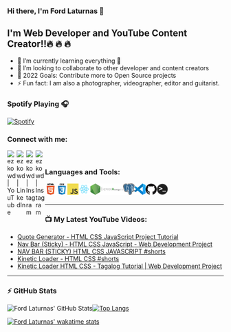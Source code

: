 ### Hi there, I'm Ford Laturnas 👋

## I'm Web Developer and YouTube Content Creator!!:fire: :fire: :fire:

- 🌱 I’m currently learning everything 🤣
- 👯 I’m looking to collaborate to other developer and content creators
- 🥅 2022 Goals: Contribute more to Open Source projects
- ⚡ Fun fact: I am also a photographer, videographer, editor and guitarist.

### Spotify Playing 🎧
[![Spotify](https://novatorem-fordlaturnas.vercel.app/api/spotify)](https://open.spotify.com/user/31of4h6g5k4qr4jaebb3q3lgyrjm)


### Connect with me:

[<img align="left" alt="ezkowd | YouTube" width="22px" src="https://cdn.jsdelivr.net/npm/simple-icons@v3/icons/youtube.svg" />][youtube]
[<img align="left" alt="ezkowd | LinkedIn" width="22px" src="https://cdn.jsdelivr.net/npm/simple-icons@v3/icons/linkedin.svg" />][linkedin]
[<img align="left" alt="ezkowd | Instagram" width="22px" src="https://cdn.jsdelivr.net/npm/simple-icons@v3/icons/instagram.svg" />][instagram]
[<img align="left" alt="ezkowd | Instagram" width="22px" src="https://cdn.jsdelivr.net/npm/simple-icons@v3/icons/vimeo.svg" />][vimeo]


<br />

### Languages and Tools:

<img align="left" alt="HTML5" width="26px" src="https://raw.githubusercontent.com/github/explore/80688e429a7d4ef2fca1e82350fe8e3517d3494d/topics/html/html.png" />
<img align="left" alt="CSS3" width="26px" src="https://raw.githubusercontent.com/github/explore/80688e429a7d4ef2fca1e82350fe8e3517d3494d/topics/css/css.png" />
<img align="left" alt="JavaScript" width="26px" src="https://raw.githubusercontent.com/github/explore/80688e429a7d4ef2fca1e82350fe8e3517d3494d/topics/javascript/javascript.png" />
<img align="left" alt="react" width="26px" src="https://raw.githubusercontent.com/github/explore/80688e429a7d4ef2fca1e82350fe8e3517d3494d/topics/react/react.png" />
<img align="left" alt="node" width="26px" src="https://raw.githubusercontent.com/github/explore/80688e429a7d4ef2fca1e82350fe8e3517d3494d/topics/nodejs/nodejs.png" />
<img align="left" alt="express" width="26px" src="https://raw.githubusercontent.com/github/explore/80688e429a7d4ef2fca1e82350fe8e3517d3494d/topics/express/express.png" />
<img align="left" alt="node" width="26px" src="https://raw.githubusercontent.com/github/explore/80688e429a7d4ef2fca1e82350fe8e3517d3494d/topics/mongodb/mongodb.png" />
<img align="left" alt="node" width="26px" src="https://raw.githubusercontent.com/github/explore/80688e429a7d4ef2fca1e82350fe8e3517d3494d/topics/postgresql/postgresql.png" />
<img align="left" alt="Visual Studio Code" width="26px" src="https://raw.githubusercontent.com/github/explore/80688e429a7d4ef2fca1e82350fe8e3517d3494d/topics/visual-studio-code/visual-studio-code.png" />
<img align="left" alt="GitHub" width="26px" src="https://raw.githubusercontent.com/github/explore/78df643247d429f6cc873026c0622819ad797942/topics/github/github.png" />
<img align="left" alt="Terminal" width="26px" src="https://raw.githubusercontent.com/github/explore/80688e429a7d4ef2fca1e82350fe8e3517d3494d/topics/terminal/terminal.png" />


<br />
<br />

---

### 📺 My Latest YouTube Videos:
<!-- YOUTUBE:START -->
- [Quote Generator - HTML CSS JavaScript Project Tutorial](https://www.youtube.com/watch?v=_zThjkoMS74)
- [Nav Bar &lpar;Sticky&rpar; - HTML CSS JavaScript - Web Development Project](https://www.youtube.com/watch?v=axckUpZOMhc)
- [NAV BAR &lpar;STICKY&rpar; HTML CSS JAVASCRIPT #shorts](https://www.youtube.com/watch?v=TkLXU-XPAto)
- [Kinetic Loader - HTML CSS  #shorts](https://www.youtube.com/watch?v=ToDuC7qjZLg)
- [Kinetic Loader HTML CSS - Tagalog Tutorial | Web Development Project](https://www.youtube.com/watch?v=MxqIm9iTEb0)
<!-- YOUTUBE:END -->

---

### :zap: GitHub Stats

  <img align="left" alt="Ford Laturnas' GitHub Stats" src="https://github-readme-stats-mocha-three-63.vercel.app/api?username=fordlaturnas&show_icons=true&hide_border=true" />
  

[![Top Langs](https://github-readme-stats.vercel.app/api/top-langs/?username=fordlaturnas)](https://github.com/anuraghazra/github-readme-stats)

[![Ford Laturnas' wakatime stats](https://github-readme-stats.vercel.app/api/wakatime?username=fordlaturnas)](https://github.com/anuraghazra/github-readme-stats)



[youtube]: https://www.youtube.com/c/ezkowd
[instagram]: https://www.instagram.com/fordlaturnas/
[linkedin]: https://www.linkedin.com/in/fordlaturnas/
[vimeo]: https://vimeo.com/showcase/8848805

